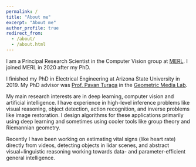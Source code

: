 ```yaml
---
permalink: /
title: "About me"
excerpt: "About me"
author_profile: true
redirect_from: 
  - /about/
  - /about.html
---
```


I am a Principal Research Scientist in the Computer Vision group at [MERL](http://www.merl.com/people/slohit). I joined MERL in 2020 after my PhD.

I finished my PhD in Electrical Engineering at Arizona State University in 2019. My PhD advisor was [Prof. Pavan Turaga](https://pavanturaga.com/) in the [Geometric Media Lab](https://pavanturaga.com/geometric-media-lab/).

My main research interests are in deep learning, computer vision and artificial intelligence. I have experience in high-level inference problems like visual reasoning, object detection, action recognition, and inverse problems like image restoration. I design algorithms for these applications primarily using deep learning and sometimes using cooler tools like group theory and Riemannian geometry. 

Recently I have been working on estimating vital signs (like heart rate) directly from videos, detecting objects in lidar scenes, and abstract visual+linguistic reasoning working towards data- and parameter-efficient general intelligence.

<br>
<br>
<br>
<br>
